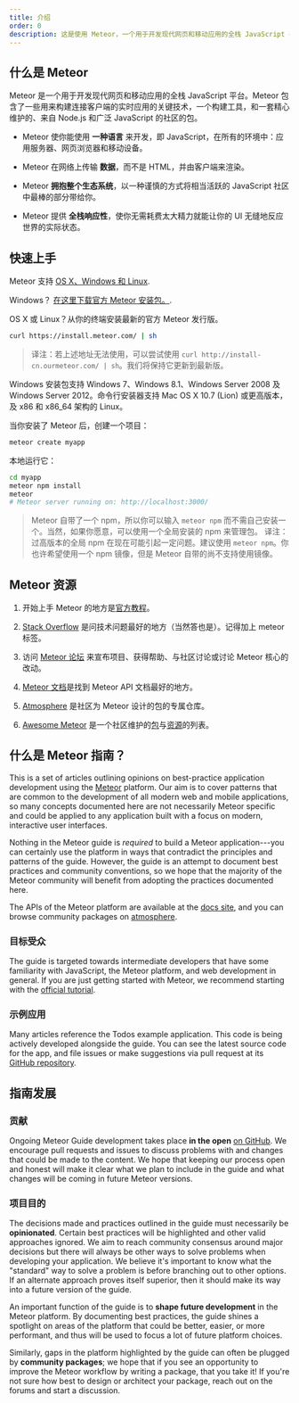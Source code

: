 ```yaml
---
title: 介绍
order: 0
description: 这是使用 Meteor，一个用于开发现代网页和移动应用的全栈 JavaScript 平台。
---
```


<!--  XXX: note that this content is somewhat duplicated on the docs, and should be updated in parallel -->
<h2 id="what-is-meteor">什么是 Meteor</h2>

Meteor 是一个用于开发现代网页和移动应用的全栈 JavaScript 平台。Meteor 包含了一些用来构建连接客户端的实时应用的关键技术，一个构建工具，和一套精心维护的、来自 Node.js 和广泛 JavaScript 的社区的包。

- Meteor 使你能使用 **一种语言** 来开发，即 JavaScript，在所有的环境中：应用服务器、网页浏览器和移动设备。

- Meteor 在网络上传输 **数据**，而不是 HTML，并由客户端来渲染。

- Meteor **拥抱整个生态系统**，以一种谨慎的方式将相当活跃的 JavaScript 社区中最棒的部分带给你。

- Meteor 提供 **全栈响应性**，使你无需耗费太大精力就能让你的 UI 无缝地反应世界的实际状态。

<h2 id="quickstart">快速上手</h2>

Meteor 支持 [OS X、Windows 和 Linux](https://www.meteor.com/install).

Windows？  [在这里下载官方 Meteor 安装包。](https://install.meteor.com/windows).

OS X 或 Linux？从你的终端安装最新的官方 Meteor 发行版。

```bash
curl https://install.meteor.com/ | sh
```

> 译注：若上述地址无法使用，可以尝试使用 `curl http://install-cn.ourmeteor.com/ | sh`。我们将保持它更新到最新版。

Windows 安装包支持 Windows 7、Windows 8.1、Windows Server 2008 及 Windows Server 2012。命令行安装器支持 Mac OS X 10.7 (Lion) 或更高版本，及 x86 和 x86_64 架构的 Linux。

当你安装了 Meteor 后，创建一个项目：

```bash
meteor create myapp
```

本地运行它：

```bash
cd myapp
meteor npm install
meteor
# Meteor server running on: http://localhost:3000/
```

> Meteor 自带了一个 npm，所以你可以输入 `meteor npm` 而不需自己安装一个。当然，如果你愿意，可以使用一个全局安装的 npm 来管理包。
> 译注：过高版本的全局 npm 在现在可能引起一定问题。建议使用 `meteor npm`。你也许希望使用一个 npm 镜像，但是 Meteor 自带的尚不支持使用镜像。

<h2 id="learning-more">Meteor 资源</h2>

1. 开始上手 Meteor 的地方是[官方教程](https://www.meteor.com/tutorials/blaze/creating-an-app)。

2. [Stack Overflow](http://stackoverflow.com/questions/tagged/meteor) 是问技术问题最好的地方（当然答也是）。记得加上 meteor 标签。

3. 访问 [Meteor 论坛](https://forums.meteor.com) 来宣布项目、获得帮助、与社区讨论或讨论 Meteor 核心的改动。

4. [Meteor 文档](https://docs.meteor.com)是找到 Meteor API 文档最好的地方。

5. [Atmosphere](https://atmospherejs.com) 是社区为 Meteor 设计的包的专属仓库。

6. [Awesome Meteor](https://github.com/Urigo/awesome-meteor) 是一个社区维护的[包](https://github.com/Urigo/awesome-meteor#getting-started)与[资源](https://github.com/Urigo/awesome-meteor#resources)的列表。

<h2 id="what-is-it">什么是 Meteor 指南？</h2>

This is a set of articles outlining opinions on best-practice application development using the [Meteor](https://meteor.com) platform. Our aim is to cover patterns that are common to the development of all modern web and mobile applications, so many concepts documented here are not necessarily Meteor specific and could be applied to any application built with a focus on modern, interactive user interfaces.

Nothing in the Meteor guide is *required* to build a Meteor application---you can certainly use the platform in ways that contradict the principles and patterns of the guide. However, the guide is an attempt to document best practices and community conventions, so we hope that the majority of the Meteor community will benefit from adopting the practices documented here.

The APIs of the Meteor platform are available at the [docs site](https://docs.meteor.com), and you can browse community packages on [atmosphere](https://atmospherejs.com).

<h3 id="audience">目标受众</h3>

The guide is targeted towards intermediate developers that have some familiarity with JavaScript, the Meteor platform, and web development in general. If you are just getting started with Meteor, we recommend starting with the [official tutorial](https://www.meteor.com/tutorials/blaze/creating-an-app).

<h3 id="example-app">示例应用</h3>

Many articles reference the Todos example application. This code is being actively developed alongside the guide. You can see the latest source code for the app, and file issues or make suggestions via pull request at its [GitHub repository](https://github.com/meteor/todos).

<h2 id="guide-concepts">指南发展</h2>

<h3 id="contributing">贡献</h3>

Ongoing Meteor Guide development takes place **in the open** [on GitHub](https://github.com/meteor/guide). We encourage pull requests and issues to discuss problems with and changes that could be made to the content. We hope that keeping our process open and honest will make it clear what we plan to include in the guide and what changes will be coming in future Meteor versions.

<h3 id="goals">项目目的</h3>

The decisions made and practices outlined in the guide must necessarily be **opinionated**. Certain best practices will be highlighted and other valid approaches ignored. We aim to reach community consensus around major decisions but there will always be other ways to solve problems when developing your application. We believe it's important to know what the "standard" way to solve a problem is before branching out to other options. If an alternate approach proves itself superior, then it should make its way into a future version of the guide.

An important function of the guide is to **shape future development** in the Meteor platform. By documenting best practices, the guide shines a spotlight on areas of the platform that could be better, easier, or more performant, and thus will be used to focus a lot of future platform choices.

Similarly, gaps in the platform highlighted by the guide can often be plugged by **community packages**; we hope that if you see an opportunity to improve the Meteor workflow by writing a package, that you take it! If you're not sure how best to design or architect your package, reach out on the forums and start a discussion.

